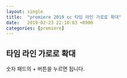```yaml
---
layout: single
title:  "premiere 2019 cc 타임 라인 가로로 확대"
date:   2019-02-23 22:10:03 +0900
categories: [premiere]
--- 
```


<!-- TODO: 내용 채우기 -->


## 타임 라인 가로로 확대

숫자 패드의 + 버튼을 누르면 됩니다.








